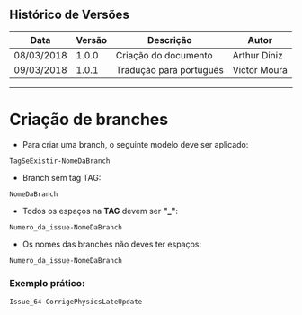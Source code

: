 ## Histórico de Versões

Data|Versão|Descrição|Autor
-|-|-|-
08/03/2018|1.0.0| Criação do documento |Arthur Diniz
09/03/2018|1.0.1| Tradução para português| Victor Moura

---

# Criação de branches

* Para criar uma branch, o seguinte modelo deve ser aplicado:
```
TagSeExistir-NomeDaBranch
```

* Branch sem tag TAG:
```
NomeDaBranch
```

* Todos os espaços na **TAG** devem ser **"_"**:
```
Numero_da_issue-NomeDaBranch
```

* Os nomes das branches não deves ter espaços:
```
Numero_da_issue-NomeDaBranch
```

### Exemplo prático:
```
Issue_64-CorrigePhysicsLateUpdate
```
